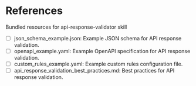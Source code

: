# References

Bundled resources for api-response-validator skill

- [ ] json_schema_example.json: Example JSON schema for API response validation.
- [ ] openapi_example.yaml: Example OpenAPI specification for API response validation.
- [ ] custom_rules_example.yaml: Example custom rules configuration file.
- [ ] api_response_validation_best_practices.md: Best practices for API response validation.
